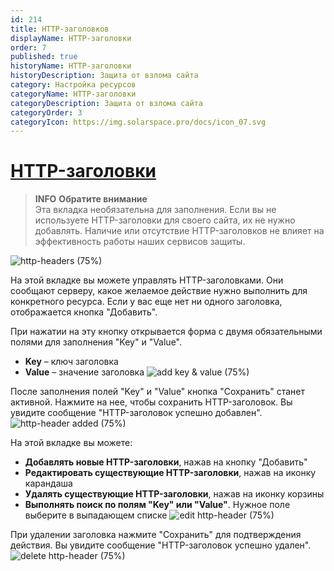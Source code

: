```yaml
---
id: 214
title: HTTP-заголовков
displayName: HTTP-заголовки
order: 7
published: true
historyName: HTTP-заголовки
historyDescription: Защита от взлома сайта
category: Настройка ресурсов
categoryName: HTTP-заголовки
categoryDescription: Защита от взлома сайта
categoryOrder: 3
categoryIcon: https://img.solarspace.pro/docs/icon_07.svg
---
```


# [HTTP-заголовки](http-headers)

> **INFO**
> **Обратите внимание**  
> Эта вкладка необязательна для заполнения. Если вы не используете HTTP-заголовки для своего сайта, их не нужно добавлять. Наличие или отсутствие HTTP-заголовков не влияет на эффективность работы наших сервисов защиты.

![http-headers (75%)](https://img.solarspace.pro/docs/field-http-headers.jpg "Вкладка HTTP-заголовки")

На этой вкладке вы можете управлять HTTP-заголовками. Они сообщают серверу, какое желаемое действие нужно выполнить для конкретного ресурса. Если у вас еще нет ни одного заголовка, отображается кнопка "Добавить".

При нажатии на эту кнопку открывается форма с двумя обязательными полями для заполнения "Key" и "Value".
- **Key** – ключ заголовка <br/>
- **Value** – значение заголовка
![add key & value (75%)](https://img.solarspace.pro/docs/key-value-http-headers.jpg "Добавление параметров 'ключ значение'")

После заполнения полей "Key" и "Value" кнопка "Сохранить" станет активной. Нажмите на нее, чтобы сохранить HTTP-заголовок. Вы увидите сообщение "HTTP-заголовок успешно добавлен".
![http-header added (75%)](https://img.solarspace.pro/docs/save-key-value-http-headers.jpg "Успешное добавление HTTP-заголовка")

На этой вкладке вы можете:
- **Добавлять новые HTTP-заголовки**, нажав на кнопку "Добавить" <br/>
- **Редактировать существующие HTTP-заголовки**, нажав на иконку карандаша <br/>
- **Удалять существующие HTTP-заголовки**, нажав на иконку корзины <br/>
- **Выполнять поиск по полям "Key" или "Value"**. Нужное поле выберите в выпадающем списке
![edit http-header (75%)](https://img.solarspace.pro/docs/edit-key-value-http-headers.jpg "Редактирование HTTP-заголовка")

При удалении заголовка нажмите "Сохранить" для подтверждения действия. Вы увидите сообщение "HTTP-заголовок успешно удален".
![delete http-header (75%)](https://img.solarspace.pro/docs/delete-key-value-http-headers.jpg "Удаление HTTP-заголовка")